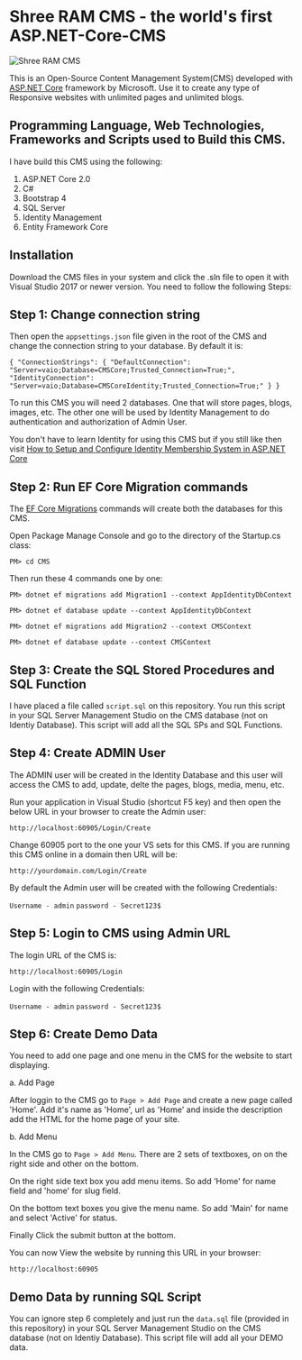 # Shree RAM CMS - the world's first ASP.NET-Core-CMS
![Shree RAM CMS](https://raw.githubusercontent.com/yogyogi/ASP.NET-Core-CMS/master/sree-ram-cms.png)

This is an Open-Source Content Management System(CMS) developed with [ASP.NET Core](http://www.yogihosting.com/category/aspnet-core/) framework by Microsoft. Use it to create any type of Responsive websites with unlimited pages and unlimited blogs.

## Programming Language, Web Technologies, Frameworks and Scripts used to Build this CMS.

I have build this CMS using the following:

1. ASP.NET Core 2.0
2. C#
3. Bootstrap 4
4. SQL Server
5. Identity Management
6. Entity Framework Core

## Installation

Download the CMS files in your system and click the .sln file to open it with Visual Studio 2017 or newer version. You need to follow the following Steps:

## Step 1: Change connection string

Then open the `appsettings.json` file given in the root of the CMS and change the connection string to your database. By default it is:

`
{
  "ConnectionStrings": {
    "DefaultConnection": "Server=vaio;Database=CMSCore;Trusted_Connection=True;",
    "IdentityConnection": "Server=vaio;Database=CMSCoreIdentity;Trusted_Connection=True;"
 }
}
`

To run this CMS you will need 2 databases. One that will store pages, blogs, images, etc. The other one will be used by Identity Management to do authentication and authorization of Admin User.

You don't have to learn Identity for using this CMS but if you still like then visit [How to Setup and Configure Identity Membership System in ASP.NET Core](http://www.yogihosting.com/aspnet-core-identity-setup/)

## Step 2: Run EF Core Migration commands

The [EF Core Migrations](http://www.yogihosting.com/migrations-entity-framework-core/) commands will create both the databases for this CMS.

Open Package Manage Console and go to the directory of the Startup.cs class:

`PM> cd CMS`

Then run these 4 commands one by one:

`PM> dotnet ef migrations add Migration1 --context AppIdentityDbContext`

`PM> dotnet ef database update --context AppIdentityDbContext`

`PM> dotnet ef migrations add Migration2 --context CMSContext`

`PM> dotnet ef database update --context CMSContext`

## Step 3: Create the SQL Stored Procedures and SQL Function

I have placed a file called `script.sql` on this repository. You run this script in your SQL Server Management Studio on the CMS database (not on Identiy Database). This script will add all the SQL SPs and SQL Functions.

## Step 4: Create ADMIN User

The ADMIN user will be created in the Identity Database and this user will access the CMS to add, update, delte the pages, blogs, media, menu, etc.

Run your application in Visual Studio (shortcut F5 key) and then open the below URL in your browser to create the Admin user:

`http://localhost:60905/Login/Create`

Change 60905 port to the one your VS sets for this CMS. If you are running this CMS online in a domain then URL will be:

`http://yourdomain.com/Login/Create`

By default the Admin user will be created with the following Credentials:

`Username - admin`
`password - Secret123$`

## Step 5: Login to CMS using Admin URL

The login URL of the CMS is:

`http://localhost:60905/Login`

Login with the following Credentials:

`Username - admin`
`password - Secret123$`

## Step 6: Create Demo Data

You need to add one page and one menu in the CMS for the website to start displaying.

a. Add Page

After loggin to the CMS go to `Page > Add Page` and create a new page called 'Home'. Add it's name as 'Home', url as 'Home' and inside the description add the HTML for the home page of your site.

b. Add Menu

In the CMS go to `Page > Add Menu`. There are 2 sets of textboxes, on on the right side and other on the bottom. 

On the right side text box you add menu items. So add 'Home' for name field and 'home' for slug field.

On the bottom text boxes you give the menu name. So add 'Main' for name and select 'Active' for status. 

Finally Click the submit button at the bottom. 

You can now View the website by running this URL in your browser:

`http://localhost:60905`

## Demo Data by running SQL Script

You can ignore step 6 completely and just run the `data.sql` file (provided in this repository) in your SQL Server Management Studio on the CMS database (not on Identiy Database). This script file will add all your DEMO data.





